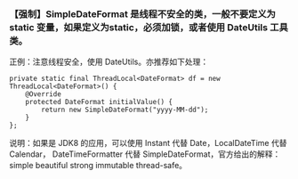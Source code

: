### 【强制】SimpleDateFormat 是线程不安全的类，一般不要定义为 static 变量，如果定义为static，必须加锁，或者使用 DateUtils 工具类。
正例：注意线程安全，使用 DateUtils。亦推荐如下处理：
```
private static final ThreadLocal<DateFormat> df = new ThreadLocal<DateFormat>() {
    @Override
    protected DateFormat initialValue() {
        return new SimpleDateFormat("yyyy-MM-dd");    
    }
};
```

说明：如果是 JDK8 的应用，可以使用 Instant 代替 Date，LocalDateTime 代替 Calendar，
DateTimeFormatter 代替 SimpleDateFormat，官方给出的解释：simple beautiful strong
immutable thread-safe。